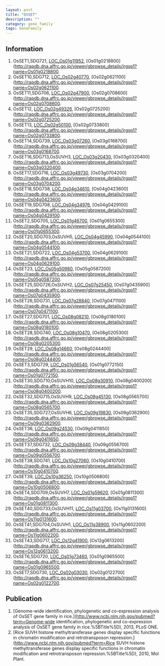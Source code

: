 ```yaml
---
layout: post
title: "OSSET"
description: ""
category: gene family
tags: GeneFamily
---
```


## Information
1. OsSET1,SDG721, [LOC_Os01g11952](http://rice.plantbiology.msu.edu/cgi-bin/ORF_infopage.cgi?orf=LOC_Os01g11952), [Os01g0218800](http://rapdb.dna.affrc.go.jp/viewer/gbrowse_details/irgsp1?name=Os01g0218800.
2. OsSET10,SDG712, [LOC_Os02g40770](http://rice.plantbiology.msu.edu/cgi-bin/ORF_infopage.cgi?orf=LOC_Os02g40770), [Os02g0621100](http://rapdb.dna.affrc.go.jp/viewer/gbrowse_details/irgsp1?name=Os02g0621100.
3. OsSET11,SDG706, [LOC_Os02g47900](http://rice.plantbiology.msu.edu/cgi-bin/ORF_infopage.cgi?orf=LOC_Os02g47900), [Os02g0708600](http://rapdb.dna.affrc.go.jp/viewer/gbrowse_details/irgsp1?name=Os02g0708600.
4. OsSET12, [LOC_Os02g49326](http://rice.plantbiology.msu.edu/cgi-bin/ORF_infopage.cgi?orf=LOC_Os02g49326), [Os02g0725200](http://rapdb.dna.affrc.go.jp/viewer/gbrowse_details/irgsp1?name=Os02g0725200.
5. OsSET13, [LOC_Os02g50100](http://rice.plantbiology.msu.edu/cgi-bin/ORF_infopage.cgi?orf=LOC_Os02g50100), [Os02g0733800](http://rapdb.dna.affrc.go.jp/viewer/gbrowse_details/irgsp1?name=Os02g0733800.
6. OsSET14,SDG739, [LOC_Os03g07260](http://rice.plantbiology.msu.edu/cgi-bin/ORF_infopage.cgi?orf=LOC_Os03g07260), [Os03g0168700](http://rapdb.dna.affrc.go.jp/viewer/gbrowse_details/irgsp1?name=Os03g0168700.
7. OsSET16,SDG713,OsSUVH3, [LOC_Os03g20430](http://rice.plantbiology.msu.edu/cgi-bin/ORF_infopage.cgi?orf=LOC_Os03g20430), [Os03g0320400](http://rapdb.dna.affrc.go.jp/viewer/gbrowse_details/irgsp1?name=Os03g0320400.
8. OsSET17,SDG716, [LOC_Os03g49730](http://rice.plantbiology.msu.edu/cgi-bin/ORF_infopage.cgi?orf=LOC_Os03g49730), [Os03g0704200](http://rapdb.dna.affrc.go.jp/viewer/gbrowse_details/irgsp1?name=Os03g0704200.
9. OsSET18,SDG738, [LOC_Os04g34610](http://rice.plantbiology.msu.edu/cgi-bin/ORF_infopage.cgi?orf=LOC_Os04g34610), [Os04g0423600](http://rapdb.dna.affrc.go.jp/viewer/gbrowse_details/irgsp1?name=Os04g0423600.
10. OsSET19,SDG708, [LOC_Os04g34976](http://rice.plantbiology.msu.edu/cgi-bin/ORF_infopage.cgi?orf=LOC_Os04g34976), [Os04g0429100](http://rapdb.dna.affrc.go.jp/viewer/gbrowse_details/irgsp1?name=Os04g0429100.
11. OsSET2,SDG705, [LOC_Os01g46700](http://rice.plantbiology.msu.edu/cgi-bin/ORF_infopage.cgi?orf=LOC_Os01g46700), [Os01g0655300](http://rapdb.dna.affrc.go.jp/viewer/gbrowse_details/irgsp1?name=Os01g0655300.
12. OsSET20,SDG703,OsSUVH5, [LOC_Os04g45990](http://rice.plantbiology.msu.edu/cgi-bin/ORF_infopage.cgi?orf=LOC_Os04g45990), [Os04g0544100](http://rapdb.dna.affrc.go.jp/viewer/gbrowse_details/irgsp1?name=Os04g0544100.
13. OsSET21,SDG722, [LOC_Os04g53700](http://rice.plantbiology.msu.edu/cgi-bin/ORF_infopage.cgi?orf=LOC_Os04g53700), [Os04g0629100](http://rapdb.dna.affrc.go.jp/viewer/gbrowse_details/irgsp1?name=Os04g0629100.
14. OsSET23, [LOC_Os05g50980](http://rice.plantbiology.msu.edu/cgi-bin/ORF_infopage.cgi?orf=LOC_Os05g50980), [Os05g0587200](http://rapdb.dna.affrc.go.jp/viewer/gbrowse_details/irgsp1?name=Os05g0587200.
15. OsSET25,SDG726,OsSUVH2, [LOC_Os07g25450](http://rice.plantbiology.msu.edu/cgi-bin/ORF_infopage.cgi?orf=LOC_Os07g25450), [Os07g0435900](http://rapdb.dna.affrc.go.jp/viewer/gbrowse_details/irgsp1?name=Os07g0435900.
16. OsSET26,SDG731, [LOC_Os07g28840](http://rice.plantbiology.msu.edu/cgi-bin/ORF_infopage.cgi?orf=LOC_Os07g28840), [Os07g0471100](http://rapdb.dna.affrc.go.jp/viewer/gbrowse_details/irgsp1?name=Os07g0471100.
17. OsSET27,SDG701, [LOC_Os08g08210](http://rice.plantbiology.msu.edu/cgi-bin/ORF_infopage.cgi?orf=LOC_Os08g08210), [Os08g0180100](http://rapdb.dna.affrc.go.jp/viewer/gbrowse_details/irgsp1?name=Os08g0180100.
18. OsSET28,SDG740, [LOC_Os08g10470](http://rice.plantbiology.msu.edu/cgi-bin/ORF_infopage.cgi?orf=LOC_Os08g10470), [Os08g0205300](http://rapdb.dna.affrc.go.jp/viewer/gbrowse_details/irgsp1?name=Os08g0205300.
19. OsSET29, [LOC_Os08g14660](http://rice.plantbiology.msu.edu/cgi-bin/ORF_infopage.cgi?orf=LOC_Os08g14660), [Os08g0244400](http://rapdb.dna.affrc.go.jp/viewer/gbrowse_details/irgsp1?name=Os08g0244400.
20. OsSET3,SDG729, [LOC_Os01g56540](http://rice.plantbiology.msu.edu/cgi-bin/ORF_infopage.cgi?orf=LOC_Os01g56540), [Os01g0772150](http://rapdb.dna.affrc.go.jp/viewer/gbrowse_details/irgsp1?name=Os01g0772150.
21. OsSET30,SDG710,OsSUVH10, [LOC_Os08g30910](http://rice.plantbiology.msu.edu/cgi-bin/ORF_infopage.cgi?orf=LOC_Os08g30910), [Os08g0400200](http://rapdb.dna.affrc.go.jp/viewer/gbrowse_details/irgsp1?name=Os08g0400200.
22. OsSET32,SDG715,OsSUVH9, [LOC_Os08g45130](http://rice.plantbiology.msu.edu/cgi-bin/ORF_infopage.cgi?orf=LOC_Os08g45130), [Os08g0565700](http://rapdb.dna.affrc.go.jp/viewer/gbrowse_details/irgsp1?name=Os08g0565700.
23. OsSET35,SDG727,OsSUVH6, [LOC_Os09g19830](http://rice.plantbiology.msu.edu/cgi-bin/ORF_infopage.cgi?orf=LOC_Os09g19830), [Os09g0362900](http://rapdb.dna.affrc.go.jp/viewer/gbrowse_details/irgsp1?name=Os09g0362900.
24. OsSET36, [LOC_Os09g24530](http://rice.plantbiology.msu.edu/cgi-bin/ORF_infopage.cgi?orf=LOC_Os09g24530), [Os09g0411650](http://rapdb.dna.affrc.go.jp/viewer/gbrowse_details/irgsp1?name=Os09g0411650.
25. OsSET37,SDG732, [LOC_Os09g38440](http://rice.plantbiology.msu.edu/cgi-bin/ORF_infopage.cgi?orf=LOC_Os09g38440), [Os09g0556700](http://rapdb.dna.affrc.go.jp/viewer/gbrowse_details/irgsp1?name=Os09g0556700.
26. OsSET38,SDG741, [LOC_Os10g27060](http://rice.plantbiology.msu.edu/cgi-bin/ORF_infopage.cgi?orf=LOC_Os10g27060), [Os10g0410700](http://rapdb.dna.affrc.go.jp/viewer/gbrowse_details/irgsp1?name=Os10g0410700.
27. OsSET39, [LOC_Os10g36250](http://rice.plantbiology.msu.edu/cgi-bin/ORF_infopage.cgi?orf=LOC_Os10g36250), [Os10g0506800](http://rapdb.dna.affrc.go.jp/viewer/gbrowse_details/irgsp1?name=Os10g0506800.
28. OsSET4,SDG709,OsSUVH7, [LOC_Os01g59620](http://rice.plantbiology.msu.edu/cgi-bin/ORF_infopage.cgi?orf=LOC_Os01g59620), [Os01g0811300](http://rapdb.dna.affrc.go.jp/viewer/gbrowse_details/irgsp1?name=Os01g0811300.
29. OsSET40,SDG733,OsSUVH11, [LOC_Os11g03700](http://rice.plantbiology.msu.edu/cgi-bin/ORF_infopage.cgi?orf=LOC_Os11g03700), [Os11g0131600](http://rapdb.dna.affrc.go.jp/viewer/gbrowse_details/irgsp1?name=Os11g0131600.
30. OsSET41,SDG704,OsSUVH1, [LOC_Os11g38900](http://rice.plantbiology.msu.edu/cgi-bin/ORF_infopage.cgi?orf=LOC_Os11g38900), [Os11g0602200](http://rapdb.dna.affrc.go.jp/viewer/gbrowse_details/irgsp1?name=Os11g0602200.
31. OsSET43,SDG717, [LOC_Os12g41900](http://rice.plantbiology.msu.edu/cgi-bin/ORF_infopage.cgi?orf=LOC_Os12g41900), [Os12g0613200](http://rapdb.dna.affrc.go.jp/viewer/gbrowse_details/irgsp1?name=Os12g0613200.
32. OsSET6,SDG720, [LOC_Os01g73460](http://rice.plantbiology.msu.edu/cgi-bin/ORF_infopage.cgi?orf=LOC_Os01g73460), [Os01g0965500](http://rapdb.dna.affrc.go.jp/viewer/gbrowse_details/irgsp1?name=Os01g0965500.
33. OsSET7,SDG730, [LOC_Os02g03030](http://rice.plantbiology.msu.edu/cgi-bin/ORF_infopage.cgi?orf=LOC_Os02g03030), [Os02g0122700](http://rapdb.dna.affrc.go.jp/viewer/gbrowse_details/irgsp1?name=Os02g0122700.

## Publication
1. [Genome-wide identification, phylogenetic and co-expression analysis of OsSET gene family in rice.](http://www.ncbi.nlm.nih.gov/pubmed?term=Genome-wide identification, phylogenetic and co-expression analysis of OsSET gene family in rice.%5BTitle%5D), 2013, PLoS ONE.
2. [Rice SUVH histone methyltransferase genes display specific functions in chromatin modification and retrotransposon repression.](http://www.ncbi.nlm.nih.gov/pubmed?term=Rice SUVH histone methyltransferase genes display specific functions in chromatin modification and retrotransposon repression.%5BTitle%5D), 2010, Mol Plant.


